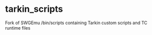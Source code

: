 tarkin_scripts
==============

Fork of SWGEmu /bin/scripts containing Tarkin custom scripts and TC runtime files

